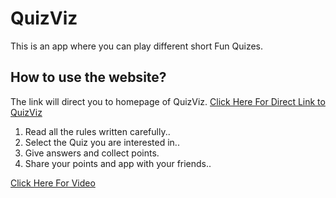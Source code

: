 # QuizViz
This is an app where you can play different short Fun Quizes.

## How to use the website?
The link will direct you to homepage of QuizViz.
 [Click Here For Direct Link to QuizViz](https://quizvizfun.netlify.app)
 
 
 1. Read all the rules written carefully..
 2. Select the Quiz you are interested in..
 3. Give answers and collect points.
 4. Share your points and app with your friends..
 
 [Click Here For Video](https://user-images.githubusercontent.com/89827782/154839334-aebdd03c-2391-4815-b09e-83595c69df9d.mp4)
 




